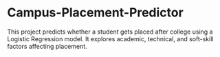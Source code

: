 # Campus-Placement-Predictor
This project predicts whether a student gets placed after college using a Logistic Regression model. It explores academic, technical, and soft-skill factors affecting placement.
